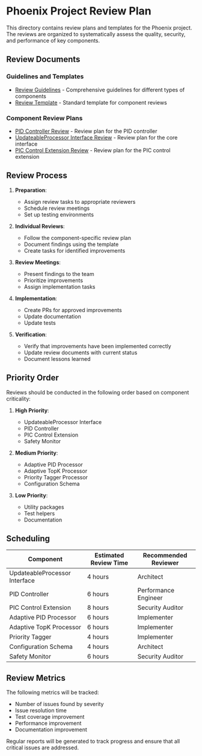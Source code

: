 # Phoenix Project Review Plan

This directory contains review plans and templates for the Phoenix project. The reviews are organized to systematically assess the quality, security, and performance of key components.

## Review Documents

### Guidelines and Templates
- [Review Guidelines](REVIEW-GUIDELINES.md) - Comprehensive guidelines for different types of components
- [Review Template](REVIEW-TEMPLATE.md) - Standard template for component reviews

### Component Review Plans
- [PID Controller Review](PID-CONTROLLER-REVIEW.md) - Review plan for the PID controller
- [UpdateableProcessor Interface Review](UPDATEABLE-PROCESSOR-REVIEW.md) - Review plan for the core interface
- [PIC Control Extension Review](PIC-CONTROL-EXTENSION-REVIEW.md) - Review plan for the PIC control extension

## Review Process

1. **Preparation**:
   - Assign review tasks to appropriate reviewers
   - Schedule review meetings
   - Set up testing environments

2. **Individual Reviews**:
   - Follow the component-specific review plan
   - Document findings using the template
   - Create tasks for identified improvements

3. **Review Meetings**:
   - Present findings to the team
   - Prioritize improvements
   - Assign implementation tasks

4. **Implementation**:
   - Create PRs for approved improvements
   - Update documentation
   - Update tests

5. **Verification**:
   - Verify that improvements have been implemented correctly
   - Update review documents with current status
   - Document lessons learned

## Priority Order

Reviews should be conducted in the following order based on component criticality:

1. **High Priority**:
   - UpdateableProcessor Interface
   - PID Controller
   - PIC Control Extension
   - Safety Monitor

2. **Medium Priority**:
   - Adaptive PID Processor
   - Adaptive TopK Processor
   - Priority Tagger Processor
   - Configuration Schema

3. **Low Priority**:
   - Utility packages
   - Test helpers
   - Documentation

## Scheduling

| Component | Estimated Review Time | Recommended Reviewer |
|-----------|----------------------|---------------------|
| UpdateableProcessor Interface | 4 hours | Architect |
| PID Controller | 6 hours | Performance Engineer |
| PIC Control Extension | 8 hours | Security Auditor |
| Adaptive PID Processor | 6 hours | Implementer |
| Adaptive TopK Processor | 6 hours | Implementer |
| Priority Tagger | 4 hours | Implementer |
| Configuration Schema | 4 hours | Architect |
| Safety Monitor | 6 hours | Security Auditor |

## Review Metrics

The following metrics will be tracked:
- Number of issues found by severity
- Issue resolution time
- Test coverage improvement
- Performance improvement
- Documentation improvement

Regular reports will be generated to track progress and ensure that all critical issues are addressed.
